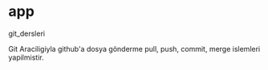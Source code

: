 # app
git_dersleri

Git Araciligiyla github'a dosya gönderme pull, push, commit, merge islemleri yapilmistir.

